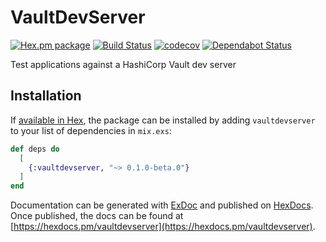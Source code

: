 # VaultDevServer

[![Hex.pm package](https://img.shields.io/hexpm/v/vaultdevserver.svg?style=flat)](https://hex.pm/packages/vaultdevserver)
[![Build Status](https://travis-ci.com/praekeltfoundation/vaultdevserver.svg?branch=master)](https://travis-ci.com/praekeltfoundation/vaultdevserver)
[![codecov](https://codecov.io/gh/praekeltfoundation/vaultdevserver/branch/master/graph/badge.svg)](https://codecov.io/gh/praekeltfoundation/vaultdevserver)
[![Dependabot Status](https://api.dependabot.com/badges/status?host=github&repo=praekeltfoundation/vaultdevserver)](https://dependabot.com)

Test applications against a HashiCorp Vault dev server

## Installation

If [available in Hex](https://hex.pm/docs/publish), the package can be installed
by adding `vaultdevserver` to your list of dependencies in `mix.exs`:

```elixir
def deps do
  [
    {:vaultdevserver, "~> 0.1.0-beta.0"}
  ]
end
```

Documentation can be generated with [ExDoc](https://github.com/elixir-lang/ex_doc)
and published on [HexDocs](https://hexdocs.pm). Once published, the docs can
be found at [https://hexdocs.pm/vaultdevserver](https://hexdocs.pm/vaultdevserver).
